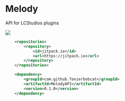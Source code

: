 # Melody
 API for LCStudios plugins

[![](https://jitpack.io/v/Tonierbobcat/MelodyAPI.svg)](https://jitpack.io/#Tonierbobcat/MelodyAPI)

```xml
	<repositories>
		<repository>
		    <id>jitpack.io</id>
		    <url>https://jitpack.io</url>
		</repository>
	</repositories>
```
```xml
	<dependency>
	    <groupId>com.github.Tonierbobcat</groupId>
	    <artifactId>MelodyAPI</artifactId>
	    <version>0.1.0</version>
	</dependency>
```
